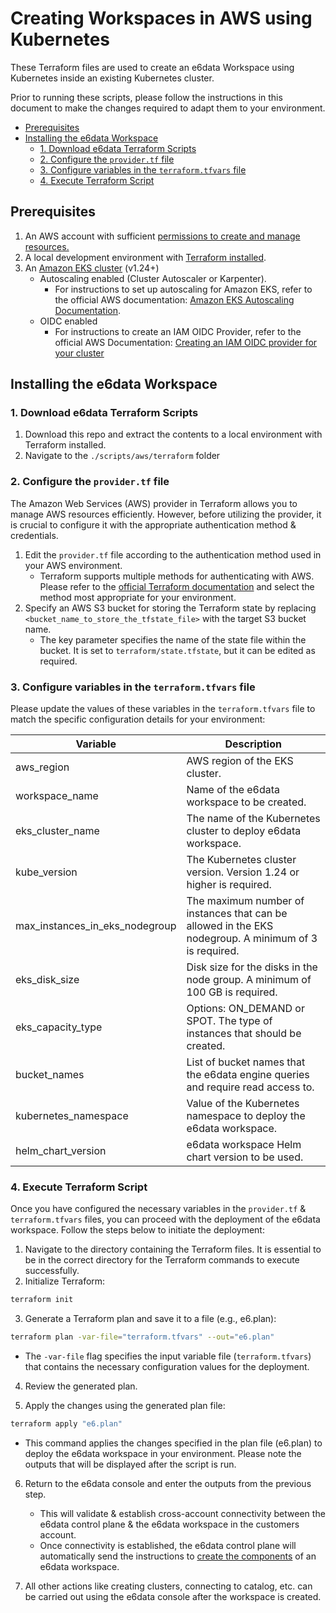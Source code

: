 # Creating Workspaces in AWS using Kubernetes <!-- omit in toc -->

These Terraform files are used to create an e6data Workspace using Kubernetes inside an existing Kubernetes cluster.

Prior to running these scripts, please follow the instructions in this document to make the changes required to adapt them to your environment.

- [Prerequisites](#prerequisites)
- [Installing the e6data Workspace](#installing-the-e6data-workspace)
  - [1. Download e6data Terraform Scripts](#1-download-e6data-terraform-scripts)
  - [2. Configure the `provider.tf` file](#2-configure-the-providertf-file)
  - [3. Configure variables in the `terraform.tfvars` file](#3-configure-variables-in-the-terraformtfvars-file)
  - [4. Execute Terraform Script](#4-execute-terraform-script)

## Prerequisites

1. An AWS account with sufficient [permissions to create and manage resources.](https://docs.e6data.com/product-documentation/workspaces/creating-workspaces-in-aws-v2-k8s#deployment-overview-and-resource-provisioning)
2. A local development environment with [Terraform installed](https://docs.e6data.com/product-documentation/workspaces/creating-workspaces-in-aws-v2-k8s#installing-terraform-locally-optional).
3. An [Amazon EKS cluster](https://docs.e6data.com/product-documentation/workspaces/creating-workspaces-in-aws-v2-k8s#creating-an-amazon-eks-cluster-optional) (v1.24+)
   - Autoscaling enabled (Cluster Autoscaler or Karpenter).
     - For instructions to set up autoscaling for Amazon EKS, refer to the official AWS documentation: [Amazon EKS Autoscaling Documentation](https://docs.aws.amazon.com/eks/latest/userguide/autoscaling.html).
   - OIDC enabled
     - For instructions to create an IAM OIDC Provider, refer to the official AWS Documentation: [Creating an IAM OIDC provider for your cluster](https://docs.aws.amazon.com/eks/latest/userguide/enable-iam-roles-for-service-accounts.html)

## Installing the e6data Workspace

### 1. Download e6data Terraform Scripts

   1. Download this repo and extract the contents to a local environment with Terraform installed.
   2. Navigate to the `./scripts/aws/terraform` folder

### 2. Configure the `provider.tf` file

The Amazon Web Services (AWS) provider in Terraform allows you to manage AWS resources efficiently. However, before utilizing the provider, it is crucial to configure it with the appropriate authentication method & credentials.

1. Edit the `provider.tf` file according to the authentication method used in your AWS environment.
   - Terraform supports multiple methods for authenticating with AWS. Please refer to the [official Terraform documentation](https://registry.terraform.io/providers/hashicorp/aws/latest/docs#authentication-and-configuration) and select the method most appropriate for your environment.
2. Specify an AWS S3 bucket for storing the Terraform state by replacing `<bucket_name_to_store_the_tfstate_file>` with the target S3 bucket name.
   - The key parameter specifies the name of the state file within the bucket. It is set to `terraform/state.tfstate`, but it can be edited as required.

### 3. Configure variables in the `terraform.tfvars` file

Please update the values of these variables in the `terraform.tfvars` file to match the specific configuration details for your environment:

| Variable                       | Description                                                                                           |
|--------------------------------|-------------------------------------------------------------------------------------------------------|
| aws_region                     | AWS region of the EKS cluster.                                                                        |
| workspace_name                 | Name of the e6data workspace to be created.                                                           |
| eks_cluster_name               | The name of the Kubernetes cluster to deploy e6data workspace.                                        |
| kube_version                   | The Kubernetes cluster version. Version 1.24 or higher is required.                                   |
| max_instances_in_eks_nodegroup | The maximum number of instances that can be allowed in the EKS nodegroup. A minimum of 3 is required. |
| eks_disk_size                  | Disk size for the disks in the node group. A minimum of 100 GB is required.                           |
| eks_capacity_type              | Options: ON_DEMAND or SPOT. The type of instances that should be created.                              |
| bucket_names                   | List of bucket names that the e6data engine queries and require read access to.                       |
| kubernetes_namespace           | Value of the Kubernetes namespace to deploy the e6data workspace.                                     |
| helm_chart_version             | e6data workspace Helm chart version to be used.                                          |

### 4. Execute Terraform Script

Once you have configured the necessary variables in the `provider.tf` & `terraform.tfvars` files, you can proceed with the deployment of the e6data workspace. Follow the steps below to initiate the deployment:

1. Navigate to the directory containing the Terraform files. It is essential to be in the correct directory for the Terraform commands to execute successfully.
2. Initialize Terraform:

```bash
terraform init
```
3. Generate a Terraform plan and save it to a file (e.g., e6.plan):

```bash
terraform plan -var-file="terraform.tfvars" --out="e6.plan"
```

- The `-var-file` flag specifies the input variable file (`terraform.tfvars`) that contains the necessary configuration values for the deployment.

4. Review the generated plan.

5. Apply the changes using the generated plan file:

```bash
terraform apply "e6.plan"
```

   - This command applies the changes specified in the plan file (e6.plan) to deploy the e6data workspace in your environment. Please note the outputs that will be displayed after the script is run.

6. Return to the e6data console and enter the outputs from the previous step.
   - This will validate & establish cross-account connectivity between the e6data control plane & the e6data workspace in the customers account.
   - Once connectivity is established, the e6data control plane will automatically send the instructions to [create the components](https://docs.e6data.com/product-documentation/workspaces/creating-workspaces-in-aws-v2-k8s#deployment-overview-and-resource-provisioning) of an e6data workspace.

7. All other actions like creating clusters, connecting to catalog, etc. can be carried out using the e6data console after the workspace is created.